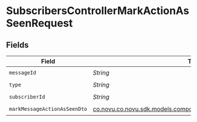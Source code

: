 # SubscribersControllerMarkActionAsSeenRequest


## Fields

| Field                                                                                                                     | Type                                                                                                                      | Required                                                                                                                  | Description                                                                                                               |
| ------------------------------------------------------------------------------------------------------------------------- | ------------------------------------------------------------------------------------------------------------------------- | ------------------------------------------------------------------------------------------------------------------------- | ------------------------------------------------------------------------------------------------------------------------- |
| `messageId`                                                                                                               | *String*                                                                                                                  | :heavy_check_mark:                                                                                                        | N/A                                                                                                                       |
| `type`                                                                                                                    | *String*                                                                                                                  | :heavy_check_mark:                                                                                                        | N/A                                                                                                                       |
| `subscriberId`                                                                                                            | *String*                                                                                                                  | :heavy_check_mark:                                                                                                        | N/A                                                                                                                       |
| `markMessageActionAsSeenDto`                                                                                              | [co.novu.co.novu.sdk.models.components.MarkMessageActionAsSeenDto](../../models/components/MarkMessageActionAsSeenDto.md) | :heavy_check_mark:                                                                                                        | N/A                                                                                                                       |